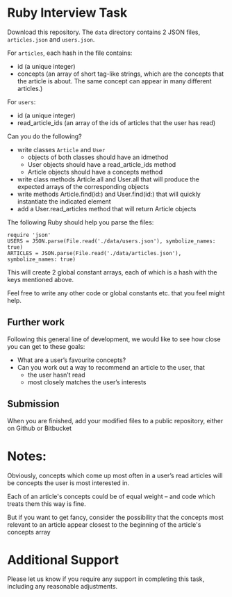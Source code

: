 # Ruby Interview Task

Download this repository.  The `data` directory contains 2 JSON files, `articles.json` and `users.json`.

For `articles`, each hash in the file contains:
* id (a unique integer)
* concepts (an array of short tag-like strings, which are the concepts that the article is about. The same concept can appear in many different articles.)

For `users`:
* id (a unique integer)
* read_article_ids (an array of the ids of articles that the user has read)

Can you do the following?
* write classes `Article` and `User`
    * objects of both classes should have an idmethod
    * User objects should have a read_article_ids method
    * Article objects should have a concepts method
* write class methods Article.all and User.all that will produce the expected arrays of the corresponding objects
* write methods Article.find(id:) and User.find(id:) that will quickly instantiate the indicated element
* add a User.read_articles method that will return Article objects

The following Ruby should help you parse the files:
```
require 'json'
USERS = JSON.parse(File.read('./data/users.json'), symbolize_names: true)
ARTICLES = JSON.parse(File.read('./data/articles.json'), symbolize_names: true)
```
This will create 2 global constant arrays, each of which is a hash with the keys mentioned above.

Feel free to write any other code or global constants etc. that you feel might help.

## Further work

Following this general line of development, we would like to see how close you can get to these goals:

* What are a user’s favourite concepts?
* Can you work out a way to recommend an article to the user, that
    * the user hasn’t read
    * most closely matches the user’s interests

## Submission

When you are finished, add your modified files to a public repository, either on Github or Bitbucket

# Notes:

Obviously, concepts which come up most often in a user’s read articles will be concepts the user is most interested in.

Each of an article's concepts could be of equal weight – and code which treats them this way is fine. 

But if you want to get fancy, consider the possibility that the concepts most relevant to an article appear closest to the beginning of the article's concepts array

# Additional Support

Please let us know if you require any support in completing this task, including any reasonable adjustments.
